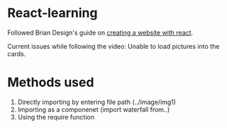 # React-learning
Followed Brian Design's guide on [creating a website with react](https://www.youtube.com/watch?v=I2UBjN5ER4s).

Current issues while following the video: Unable to load pictures into the cards.

# Methods used
1. Directly importing by entering file path (../image/img1)
2. Importing as a componenet (import waterfall from..)
3. Using the require function 
